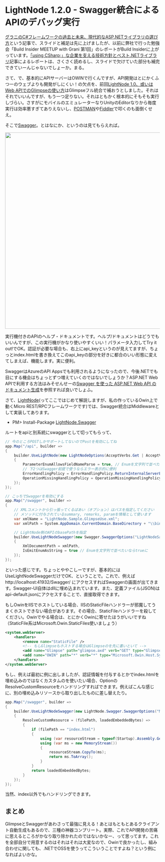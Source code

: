 # LightNode 1.2.0 - Swagger統合によるAPIのデバッグ実行

[グラニのC#フレームワークの過去と未来、現代的なASP.NETライブラリの選び方](http://neue.cc/2015/03/25_508.html)という記事で、スライドと補足は先に上げましたが、以前に弊社で行った勉強会「Build Insider MEETUP with Grani 第1回」のレポートがBuild Insiderに上がっています。[「using CSharp;」な企業を支える技術方針とベスト.NETライブラリ](http://www.buildinsider.net/enterprise/granireport/0101)記事によるレポートは、さくさく読めるし、スライドで欠けていた部分も補完できていーんじゃないでしょーか。まる。

さて、で、基本的にAPIサーバーはOWINで行くんですが、API開発はとにかくふつーのウェブよりも開発がしにくい！の欠点を、前回[LightNode 1.0、或いはWeb APIでのGlimpseの使い方](http://neue.cc/2015/02/16_505.html)はGlimpseフル統合で補おうとしました。それはそれでいいんですが、もう一つ足りない。それはともかく根本的にそもそも実行しづらい。さすがにモバイルのエミュレーターなりUnityのEditorなりから毎度実行は効率悪すぎてありえないし、[POSTMAN](https://chrome.google.com/webstore/detail/postman-rest-client/fdmmgilgnpjigdojojpjoooidkmcomcm)や[Fiddler](http://www.telerik.com/fiddler)で叩くのも面倒くせえ。

そこで[Swagger](http://swagger.io/)。とはなにか、というのは見てもらえれば。

<p class="noindent">
<img src="https://raw.githubusercontent.com/neuecc/LightNode/master/Img/swagger_support.jpg" width="640" />
</p>

実行機付きのAPIのヘルプ・ドキュメントです。ヘルプ/ドキュメントはどうでもいいんですが、この実行機がかなり使いやすくいい！パラメータ入力してTry it out!でOK。認証が必要な場合も、右上にapi_keyというのが見えてますが、ちょっとindex.htmlを書き換えてこのapi_keyの部分を好きに都合のいい形態に変えてしまえば、機能します。実に便利。

SwaggerはAzureのAPI Appsでも利用されるようになったので、今後.NETでも目にする機会はちょっとずつ増えていくのではないでしょうか？ASP.NET Web APIで利用する方法はみそせんせーの[Swagger を使った ASP.NET Web API のドキュメント生成](http://miso-soup3.hateblo.jp/entry/2014/12/17/233409)を参照すれば良いでしょふ。

さて、[LightNode](https://github.com/neuecc/LightNode)(ってここではじめて解説しますが、私の作っているOwin上で動くMicro REST/RPCフレームワークです)では、Swagger統合はMiddlewareとして実装してあります。

* PM> Install-Package [LightNode.Swagger](https://www.nuget.org/packages/LightNode.Swagger/)

ルートをapiと別系統にswaggerとして切ってもらって、

```csharp
// 今のところPOSTしかサポートしてないのでPostを有効にしてね
app.Map("/api", builder =>
{
    builder.UseLightNode(new LightNodeOptions(AcceptVerbs.Get | AcceptVerbs.Post, new JilContentFormatter(), new GZipJilContentFormatter())
    {
        ParameterEnumAllowsFieldNameParse = true, // Enumを文字列で並べたいならこれをONにして
        // 下2つはSwagger前提で使うならエラー表示的に便利
        ErrorHandlingPolicy = ErrorHandlingPolicy.ReturnInternalServerErrorIncludeErrorDetails,
        OperationMissingHandlingPolicy = OperationMissingHandlingPolicy.ReturnErrorStatusCodeIncludeErrorDetails
    });
});

// こっちでSwaggerを有効にする
app.Map("/swagger", builder =>
{
    // XMLコメントから引っ張ってくるばあい（オプション）はパスを指定してください
    // メソッドに付与されているsummary, remarks, paramを情報として使います     
    var xmlName = "LightNode.Sample.GlimpseUse.xml";
    var xmlPath = System.AppDomain.CurrentDomain.BaseDirectory + "\\bin\\" + xmlName; // もしくは HttpContext.Current.Server.MapPath("~/bin/" + xmlName);

    // LightNode側のAPIのbasePathを指定
    builder.UseLightNodeSwagger(new Swagger.SwaggerOptions("LightNodeSample", "/api")
    {
        XmlDocumentPath = xmlPath,
        IsEmitEnumAsString = true // Enumを文字列で並べたいならtrueに
    });
});
```

といった感じです。ちょっとややこしーですが、基本的にはUseLightNodeSwaggerだけでOK、ということで。これで、例えば http://localhost:41932/Swagger/ にアクセスすればSwaggerの画面が出てきます。Swagger-UI自体はdllに埋め込まれています。また、定義ファイル(JSON)はapi-default.jsonにアクセスすることで、直接取得できます。

もしOwinをIISでホストしている場合、IISのStaticFileハンドラーが邪魔してうまくホストできない場合があります。その場合、StaticFileハンドラーを殺してください。Owinでやる場合は、とにかくOwinに寄せたほうがいいですね（StaticFile系はMicrosoft.Owin.StaticFiles使いましょう）


```xml
<system.webServer>
    <handlers>
        <remove name="StaticFile" />
        <!-- もしGlimpseもホストする場合はGlimpseのを先に書いといて -->
        <add name="Glimpse" path="glimpse.axd" verb="GET" type="Glimpse.AspNet.HttpHandler, Glimpse.AspNet" preCondition="integratedMode" />
        <add name="OWIN" path="*" verb="*" type="Microsoft.Owin.Host.SystemWeb.OwinHttpHandler" />
    </handlers>
</system.webServer>
```

もし、例えば最初に例に出しましたが、認証情報を付与するとかでindex.htmlを埋め込みのではなくカスタムのを使いたい場合、OptionのResolveCustomResourceをハンドリングすればできます。例えばこんな感じに、別の埋め込みリソースから取り出したものに差し替えたり。

```csharp
app.Map("/swagger", builder =>
{
    builder.UseLightNodeSwagger(new LightNode.Swagger.SwaggerOptions("MySample", "/api")
    {
        ResolveCustomResource = (filePath, loadedEmbeddedBytes) =>
        {
            if (filePath == "index.html")
            {
                using (var resourceStream = typeof(Startup).Assembly.GetManifestResourceStream("MySample.Swagger.index.html"))
                using (var ms = new MemoryStream())
                {
                    resourceStream.CopyTo(ms);
                    return ms.ToArray();
                }
            }
            return loadedEmbeddedBytes;
        }
    });
});
```

当然、index以外でもハンドリングできます。

まとめ
---
GlimpseとSwaggerがあわさって最強に見える！あとはもともとあるクライアント自動生成もあるので、三種の神器コンプリート。実際、これでAPI開発の苦痛に思えるところがかなり取り除かれたのではないかなー、って思ってます。これを全部自分で用意するのはそれはそれは大変なので、Owinで良かったし、組み合わせに関しても、.NETでOSSを使うってこういうことですよね？という例になればよいかな。